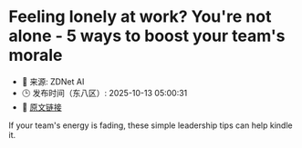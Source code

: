 # Feeling lonely at work? You're not alone - 5 ways to boost your team's morale
- 📅 来源: ZDNet AI
- 🕒 发布时间（东八区）: 2025-10-13 05:00:31
- 🔗 [原文链接](https://www.zdnet.com/article/feeling-lonely-at-work-youre-not-alone-5-ways-to-boost-your-teams-morale/)

If your team's energy is fading, these simple leadership tips can help kindle it.